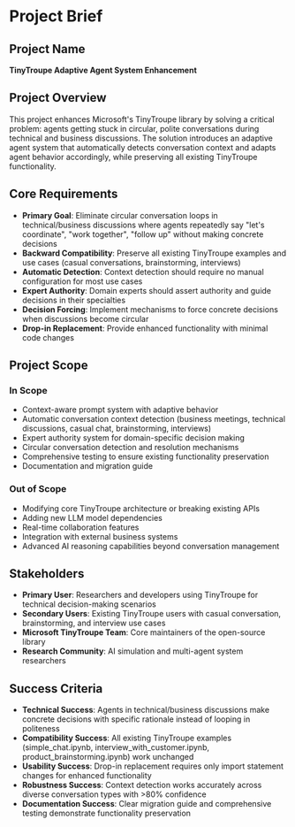 # Project Brief

## Project Name
**TinyTroupe Adaptive Agent System Enhancement**

## Project Overview
This project enhances Microsoft's TinyTroupe library by solving a critical problem: agents getting stuck in circular, polite conversations during technical and business discussions. The solution introduces an adaptive agent system that automatically detects conversation context and adapts agent behavior accordingly, while preserving all existing TinyTroupe functionality.

## Core Requirements
- **Primary Goal**: Eliminate circular conversation loops in technical/business discussions where agents repeatedly say "let's coordinate", "work together", "follow up" without making concrete decisions
- **Backward Compatibility**: Preserve all existing TinyTroupe examples and use cases (casual conversations, brainstorming, interviews)
- **Automatic Detection**: Context detection should require no manual configuration for most use cases
- **Expert Authority**: Domain experts should assert authority and guide decisions in their specialties
- **Decision Forcing**: Implement mechanisms to force concrete decisions when discussions become circular
- **Drop-in Replacement**: Provide enhanced functionality with minimal code changes

## Project Scope

### In Scope
- Context-aware prompt system with adaptive behavior
- Automatic conversation context detection (business meetings, technical discussions, casual chat, brainstorming, interviews)
- Expert authority system for domain-specific decision making
- Circular conversation detection and resolution mechanisms
- Comprehensive testing to ensure existing functionality preservation
- Documentation and migration guide

### Out of Scope
- Modifying core TinyTroupe architecture or breaking existing APIs
- Adding new LLM model dependencies
- Real-time collaboration features
- Integration with external business systems
- Advanced AI reasoning capabilities beyond conversation management

## Stakeholders
- **Primary User**: Researchers and developers using TinyTroupe for technical decision-making scenarios
- **Secondary Users**: Existing TinyTroupe users with casual conversation, brainstorming, and interview use cases
- **Microsoft TinyTroupe Team**: Core maintainers of the open-source library
- **Research Community**: AI simulation and multi-agent system researchers

## Success Criteria
- **Technical Success**: Agents in technical/business discussions make concrete decisions with specific rationale instead of looping in politeness
- **Compatibility Success**: All existing TinyTroupe examples (simple_chat.ipynb, interview_with_customer.ipynb, product_brainstorming.ipynb) work unchanged
- **Usability Success**: Drop-in replacement requires only import statement changes for enhanced functionality
- **Robustness Success**: Context detection works accurately across diverse conversation types with >80% confidence
- **Documentation Success**: Clear migration guide and comprehensive testing demonstrate functionality preservation